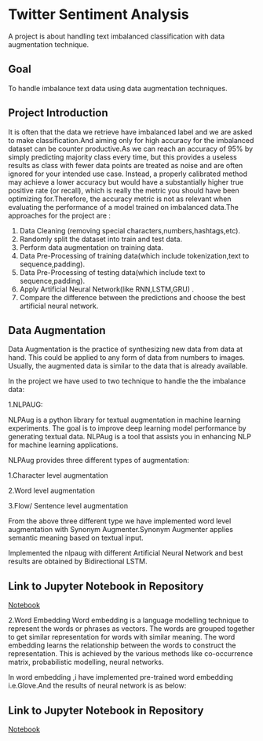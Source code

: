 # Twitter Sentiment Analysis
A project is about handling text imbalanced classification with data augmentation technique.

## Goal
To handle imbalance text data using data augmentation techniques. 

## Project Introduction
It is often that the data we retrieve have imbalanced label and we are asked to make classification.And aiming only for high accuracy for the imbalanced dataset can be counter productive.As we can reach an accuracy of 95% by simply predicting majority class every time, but this provides a useless results as class with fewer data points are treated as noise and are often ignored for your intended use case. Instead, a properly calibrated method may achieve a lower accuracy but would have a substantially higher true positive rate (or recall), which is really the metric you should have been optimizing for.Therefore, the accuracy metric is not as relevant when evaluating the performance of a model trained on imbalanced data.The approaches for the project are :

   1. Data Cleaning (removing special characters,numbers,hashtags,etc).
   2. Randomly split the dataset into train and test data.
   3. Perform data augmentation on training data.
   4. Data Pre-Processing of training data(which include tokenization,text to sequence,padding). 
   5. Data Pre-Processing of testing data(which include text to sequence,padding).
   6. Apply Artificial Neural Network(like RNN,LSTM,GRU) .
   7. Compare the difference between the predictions and choose the best artificial neural network.

## Data Augmentation
Data Augmentation is the practice of synthesizing new data from data at hand. This could be applied to any form of data from numbers to images. Usually, the augmented data is similar to the data that is already available.

In the project we have used to two technique to handle the the imbalance data:

1.NLPAUG:

NLPAug is a python library for textual augmentation in machine learning experiments. The goal is to improve deep learning model performance by generating textual data. NLPAug is a tool that assists you in enhancing NLP for machine learning applications.

NLPAug provides three different types of augmentation:

1.Character level augmentation

2.Word level augmentation

3.Flow/ Sentence level augmentation

From the above three different type we have implemented word level augmentation with Synonym Augmenter.Synonym Augmenter applies semantic meaning based on textual input.

Implemented the nlpaug with different Artificial Neural Network and best results are obtained by Bidirectional LSTM.



## Link to Jupyter Notebook in Repository
[Notebook](https://github.com/radadiyamohit81/Fraud-Detection-on-Credit-Card-Dataset/blob/master/Credit%20card%20Fraud%20Detection.ipynb)


2.Word Embedding
Word embedding is a language modelling technique to represent the words or phrases as vectors. The words are grouped together to get similar representation for words with similar meaning. The word embedding learns the relationship between the words to construct the representation. This is achieved by the various methods like co-occurrence matrix, probabilistic modelling, neural networks.

In word embedding ,i have implemented pre-trained word embedding i.e.Glove.And the results of neural network is as below:

## Link to Jupyter Notebook in Repository
[Notebook](https://github.com/radadiyamohit81/Fraud-Detection-on-Credit-Card-Dataset/blob/master/Credit%20card%20Fraud%20Detection.ipynb)
